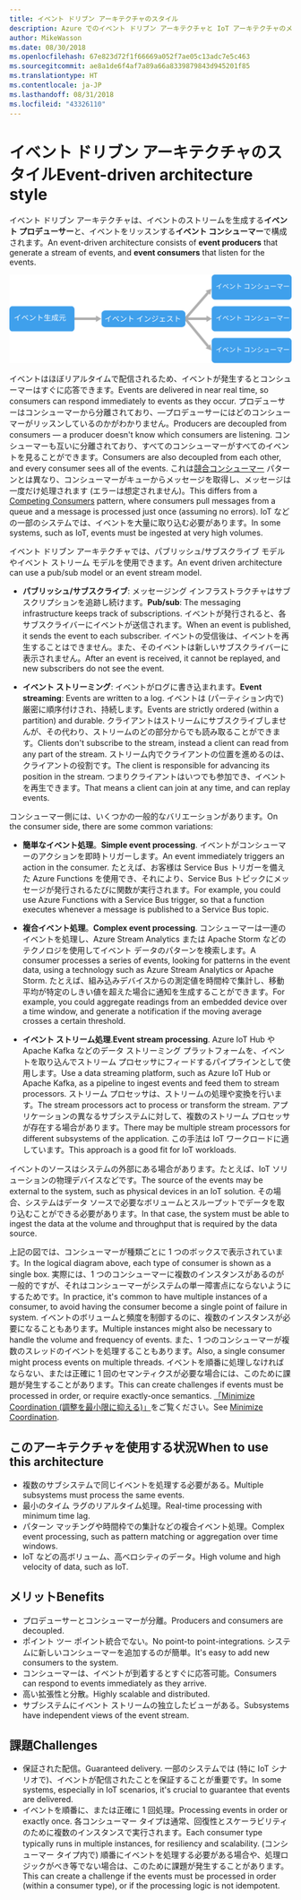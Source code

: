 ```yaml
---
title: イベント ドリブン アーキテクチャのスタイル
description: Azure でのイベント ドリブン アーキテクチャと IoT アーキテクチャのメリット、課題、ベスト プラクティスを説明します
author: MikeWasson
ms.date: 08/30/2018
ms.openlocfilehash: 67e823d72f1f66669a052f7ae05c13adc7e5c463
ms.sourcegitcommit: ae8a1de6f4af7a89a66a8339879843d945201f85
ms.translationtype: HT
ms.contentlocale: ja-JP
ms.lasthandoff: 08/31/2018
ms.locfileid: "43326110"
---
```

# <a name="event-driven-architecture-style"></a><span data-ttu-id="13790-103">イベント ドリブン アーキテクチャのスタイル</span><span class="sxs-lookup"><span data-stu-id="13790-103">Event-driven architecture style</span></span>

<span data-ttu-id="13790-104">イベント ドリブン アーキテクチャは、イベントのストリームを生成する**イベント プロデューサー**と、イベントをリッスンする**イベント コンシューマー**で構成されます。</span><span class="sxs-lookup"><span data-stu-id="13790-104">An event-driven architecture consists of **event producers** that generate a stream of events, and **event consumers** that listen for the events.</span></span> 

![](./images/event-driven.svg)

<span data-ttu-id="13790-105">イベントはほぼリアルタイムで配信されるため、イベントが発生するとコンシューマーはすぐに応答できます。</span><span class="sxs-lookup"><span data-stu-id="13790-105">Events are delivered in near real time, so consumers can respond immediately to events as they occur.</span></span> <span data-ttu-id="13790-106">プロデューサーはコンシューマーから分離されており、&mdash;プロデューサーにはどのコンシューマーがリッスンしているのかがわかりません。</span><span class="sxs-lookup"><span data-stu-id="13790-106">Producers are decoupled from consumers &mdash; a producer doesn't know which consumers are listening.</span></span> <span data-ttu-id="13790-107">コンシューマーも互いに分離されており、すべてのコンシューマーがすべてのイベントを見ることができます。</span><span class="sxs-lookup"><span data-stu-id="13790-107">Consumers are also decoupled from each other, and every consumer sees all of the events.</span></span> <span data-ttu-id="13790-108">これは[競合コンシューマー][competing-consumers] パターンとは異なり、コンシューマーがキューからメッセージを取得し、メッセージは一度だけ処理されます (エラーは想定されません)。</span><span class="sxs-lookup"><span data-stu-id="13790-108">This differs from a [Competing Consumers][competing-consumers] pattern, where consumers pull messages from a queue and a message is processed just once (assuming no errors).</span></span> <span data-ttu-id="13790-109">IoT などの一部のシステムでは、イベントを大量に取り込む必要があります。</span><span class="sxs-lookup"><span data-stu-id="13790-109">In some systems, such as IoT, events must be ingested at very high volumes.</span></span>

<span data-ttu-id="13790-110">イベント ドリブン アーキテクチャでは、パブリッシュ/サブスクライブ モデルやイベント ストリーム モデルを使用できます。</span><span class="sxs-lookup"><span data-stu-id="13790-110">An event driven architecture can use a pub/sub model or an event stream model.</span></span> 

- <span data-ttu-id="13790-111">**パブリッシュ/サブスクライブ**: メッセージング インフラストラクチャはサブスクリプションを追跡し続けます。</span><span class="sxs-lookup"><span data-stu-id="13790-111">**Pub/sub**: The messaging infrastructure keeps track of subscriptions.</span></span> <span data-ttu-id="13790-112">イベントが発行されると、各サブスクライバーにイベントが送信されます。</span><span class="sxs-lookup"><span data-stu-id="13790-112">When an event is published, it sends the event to each subscriber.</span></span> <span data-ttu-id="13790-113">イベントの受信後は、イベントを再生することはできません。また、そのイベントは新しいサブスクライバーに表示されません。</span><span class="sxs-lookup"><span data-stu-id="13790-113">After an event is received, it cannot be replayed, and new subscribers do not see the event.</span></span> 

- <span data-ttu-id="13790-114">**イベント ストリーミング**: イベントがログに書き込まれます。</span><span class="sxs-lookup"><span data-stu-id="13790-114">**Event streaming**: Events are written to a log.</span></span> <span data-ttu-id="13790-115">イベントは (パーティション内で) 厳密に順序付けされ、持続します。</span><span class="sxs-lookup"><span data-stu-id="13790-115">Events are strictly ordered (within a partition) and durable.</span></span> <span data-ttu-id="13790-116">クライアントはストリームにサブスクライブしませんが、その代わり、ストリームのどの部分からでも読み取ることができます。</span><span class="sxs-lookup"><span data-stu-id="13790-116">Clients don't subscribe to the stream, instead a client can read from any part of the stream.</span></span> <span data-ttu-id="13790-117">ストリーム内でクライアントの位置を進めるのは、クライアントの役割です。</span><span class="sxs-lookup"><span data-stu-id="13790-117">The client is responsible for advancing its position in the stream.</span></span> <span data-ttu-id="13790-118">つまりクライアントはいつでも参加でき、イベントを再生できます。</span><span class="sxs-lookup"><span data-stu-id="13790-118">That means a client can join at any time, and can replay events.</span></span>

<span data-ttu-id="13790-119">コンシューマー側には、いくつかの一般的なバリエーションがあります。</span><span class="sxs-lookup"><span data-stu-id="13790-119">On the consumer side, there are some common variations:</span></span>

- <span data-ttu-id="13790-120">**簡単なイベント処理**。</span><span class="sxs-lookup"><span data-stu-id="13790-120">**Simple event processing**.</span></span> <span data-ttu-id="13790-121">イベントがコンシューマーのアクションを即時トリガーします。</span><span class="sxs-lookup"><span data-stu-id="13790-121">An event immediately triggers an action in the consumer.</span></span> <span data-ttu-id="13790-122">たとえば、お客様は Service Bus トリガーを備えた Azure Functions を使用でき、それにより、Service Bus トピックにメッセージが発行されるたびに関数が実行されます。</span><span class="sxs-lookup"><span data-stu-id="13790-122">For example, you could use Azure Functions with a Service Bus trigger, so that a function executes whenever a message is published to a Service Bus topic.</span></span>

- <span data-ttu-id="13790-123">**複合イベント処理**。</span><span class="sxs-lookup"><span data-stu-id="13790-123">**Complex event processing**.</span></span> <span data-ttu-id="13790-124">コンシューマーは一連のイベントを処理し、Azure Stream Analytics または Apache Storm などのテクノロジを使用してイベント データのパターンを検索します。</span><span class="sxs-lookup"><span data-stu-id="13790-124">A consumer processes a series of events, looking for patterns in the event data, using a technology such as Azure Stream Analytics or Apache Storm.</span></span> <span data-ttu-id="13790-125">たとえば、組み込みデバイスからの測定値を時間枠で集計し、移動平均が特定のしきい値を超えた場合に通知を生成することができます。</span><span class="sxs-lookup"><span data-stu-id="13790-125">For example, you could aggregate readings from an embedded device over a time window, and generate a notification if the moving average crosses a certain threshold.</span></span> 

- <span data-ttu-id="13790-126">**イベント ストリーム処理**.</span><span class="sxs-lookup"><span data-stu-id="13790-126">**Event stream processing**.</span></span> <span data-ttu-id="13790-127">Azure IoT Hub や Apache Kafka などのデータ ストリーミング プラットフォームを、イベントを取り込んでストリーム プロセッサにフィードするパイプラインとして使用します。</span><span class="sxs-lookup"><span data-stu-id="13790-127">Use a data streaming platform, such as Azure IoT Hub or Apache Kafka, as a pipeline to ingest events and feed them to stream processors.</span></span> <span data-ttu-id="13790-128">ストリーム プロセッサは、ストリームの処理や変換を行います。</span><span class="sxs-lookup"><span data-stu-id="13790-128">The stream processors act to process or transform the stream.</span></span> <span data-ttu-id="13790-129">アプリケーションの異なるサブシステムに対して、複数のストリーム プロセッサが存在する場合があります。</span><span class="sxs-lookup"><span data-stu-id="13790-129">There may be multiple stream processors for different subsystems of the application.</span></span> <span data-ttu-id="13790-130">この手法は IoT ワークロードに適しています。</span><span class="sxs-lookup"><span data-stu-id="13790-130">This approach is a good fit for IoT workloads.</span></span>

<span data-ttu-id="13790-131">イベントのソースはシステムの外部にある場合があります。たとえば、IoT ソリューションの物理デバイスなどです。</span><span class="sxs-lookup"><span data-stu-id="13790-131">The source of the events may be external to the system, such as physical devices in an IoT solution.</span></span> <span data-ttu-id="13790-132">その場合、システムはデータ ソースで必要なボリュームとスループットでデータを取り込むことができる必要があります。</span><span class="sxs-lookup"><span data-stu-id="13790-132">In that case, the system must be able to ingest the data at the volume and throughput that is required by the data source.</span></span>

<span data-ttu-id="13790-133">上記の図では、コンシューマーが種類ごとに 1 つのボックスで表示されています。</span><span class="sxs-lookup"><span data-stu-id="13790-133">In the logical diagram above, each type of consumer is shown as a single box.</span></span> <span data-ttu-id="13790-134">実際には、1 つのコンシューマーに複数のインスタンスがあるのが一般的ですが、それはコンシューマーがシステムの単一障害点にならないようにするためです。</span><span class="sxs-lookup"><span data-stu-id="13790-134">In practice, it's common to have multiple instances of a consumer, to avoid having the consumer become a single point of failure in system.</span></span> <span data-ttu-id="13790-135">イベントのボリュームと頻度を制御するのに、複数のインスタンスが必要になることもあります。</span><span class="sxs-lookup"><span data-stu-id="13790-135">Multiple instances might also be necessary to handle the volume and frequency of events.</span></span> <span data-ttu-id="13790-136">また、1 つのコンシューマーが複数のスレッドのイベントを処理することもあります。</span><span class="sxs-lookup"><span data-stu-id="13790-136">Also, a single consumer might process events on multiple threads.</span></span> <span data-ttu-id="13790-137">イベントを順番に処理しなければならない、または正確に 1 回のセマンティクスが必要な場合には、このために課題が発生することがあります。</span><span class="sxs-lookup"><span data-stu-id="13790-137">This can create challenges if events must be processed in order, or require exactly-once semantics.</span></span> <span data-ttu-id="13790-138">[「Minimize Coordination (調整を最小限に抑える)」][minimize-coordination]をご覧ください。</span><span class="sxs-lookup"><span data-stu-id="13790-138">See [Minimize Coordination][minimize-coordination].</span></span> 

## <a name="when-to-use-this-architecture"></a><span data-ttu-id="13790-139">このアーキテクチャを使用する状況</span><span class="sxs-lookup"><span data-stu-id="13790-139">When to use this architecture</span></span>

- <span data-ttu-id="13790-140">複数のサブシステムで同じイベントを処理する必要がある。</span><span class="sxs-lookup"><span data-stu-id="13790-140">Multiple subsystems must process the same events.</span></span> 
- <span data-ttu-id="13790-141">最小のタイム ラグのリアルタイム処理。</span><span class="sxs-lookup"><span data-stu-id="13790-141">Real-time processing with minimum time lag.</span></span>
- <span data-ttu-id="13790-142">パターン マッチングや時間枠での集計などの複合イベント処理。</span><span class="sxs-lookup"><span data-stu-id="13790-142">Complex event processing, such as pattern matching or aggregation over time windows.</span></span>
- <span data-ttu-id="13790-143">IoT などの高ボリューム、高ベロシティのデータ。</span><span class="sxs-lookup"><span data-stu-id="13790-143">High volume and high velocity of data, such as IoT.</span></span>

## <a name="benefits"></a><span data-ttu-id="13790-144">メリット</span><span class="sxs-lookup"><span data-stu-id="13790-144">Benefits</span></span>

- <span data-ttu-id="13790-145">プロデューサーとコンシューマーが分離。</span><span class="sxs-lookup"><span data-stu-id="13790-145">Producers and consumers are decoupled.</span></span>
- <span data-ttu-id="13790-146">ポイント ツー ポイント統合でない。</span><span class="sxs-lookup"><span data-stu-id="13790-146">No point-to point-integrations.</span></span> <span data-ttu-id="13790-147">システムに新しいコンシューマーを追加するのが簡単。</span><span class="sxs-lookup"><span data-stu-id="13790-147">It's easy to add new consumers to the system.</span></span>
- <span data-ttu-id="13790-148">コンシューマーは、イベントが到着するとすぐに応答可能。</span><span class="sxs-lookup"><span data-stu-id="13790-148">Consumers can respond to events immediately as they arrive.</span></span> 
- <span data-ttu-id="13790-149">高い拡張性と分散。</span><span class="sxs-lookup"><span data-stu-id="13790-149">Highly scalable and distributed.</span></span> 
- <span data-ttu-id="13790-150">サブシステムにイベント ストリームの独立したビューがある。</span><span class="sxs-lookup"><span data-stu-id="13790-150">Subsystems have independent views of the event stream.</span></span>

## <a name="challenges"></a><span data-ttu-id="13790-151">課題</span><span class="sxs-lookup"><span data-stu-id="13790-151">Challenges</span></span>

- <span data-ttu-id="13790-152">保証された配信。</span><span class="sxs-lookup"><span data-stu-id="13790-152">Guaranteed delivery.</span></span> <span data-ttu-id="13790-153">一部のシステムでは (特に IoT シナリオで)、イベントが配信されたことを保証することが重要です。</span><span class="sxs-lookup"><span data-stu-id="13790-153">In some systems, especially in IoT scenarios, it's crucial to guarantee that events are delivered.</span></span>
- <span data-ttu-id="13790-154">イベントを順番に、または正確に 1 回処理。</span><span class="sxs-lookup"><span data-stu-id="13790-154">Processing events in order or exactly once.</span></span> <span data-ttu-id="13790-155">各コンシューマー タイプは通常、回復性とスケーラビリティのために複数のインスタンスで実行されます。</span><span class="sxs-lookup"><span data-stu-id="13790-155">Each consumer type typically runs in multiple instances, for resiliency and scalability.</span></span> <span data-ttu-id="13790-156">(コンシューマー タイプ内で) 順番にイベントを処理する必要がある場合や、処理ロジックがべき等でない場合は、このために課題が発生することがあります。</span><span class="sxs-lookup"><span data-stu-id="13790-156">This can create a challenge if the events must be processed in order (within a consumer type), or if the processing logic is not idempotent.</span></span>

 <!-- links -->

[competing-consumers]: ../../patterns/competing-consumers.md
[minimize-coordination]: ../design-principles/minimize-coordination.md


